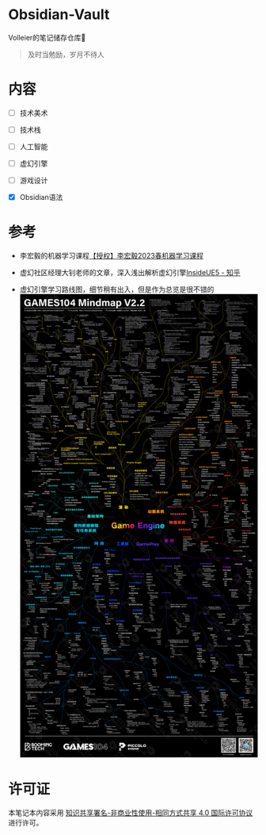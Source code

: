 # Obsidian-Vault
Volleier的笔记储存仓库📓
> 及时当勉励，岁月不待人
# 内容
- [ ] 技术美术
- [ ] 技术栈
- [ ] 人工智能
- [ ] 虚幻引擎
- [ ] 游戏设计
- [x] Obsidian语法


# 参考
- 李宏毅的机器学习课程[【授权】李宏毅2023春机器学习课程](https://www.bilibili.com/video/BV1TD4y137mP/?spm_id_from=333.1007.top_right_bar_window_custom_collection.content.click&vd_source=57895bcd39cfbda6e6de768d195f104c)

- 虚幻社区经理大钊老师的文章，深入浅出解析虚幻引擎[InsideUE5 - 知乎](https://www.zhihu.com/column/insideue4)

- 虚幻引擎学习路线图，细节稍有出入，但是作为总览是很不错的
![GeneralRodmap](附件/GeneralRoadmap.png)

# 许可证

本笔记本内容采用 [知识共享署名-非商业性使用-相同方式共享 4.0 国际许可协议](https://creativecommons.org/licenses/by-nc-sa/4.0/) 进行许可。